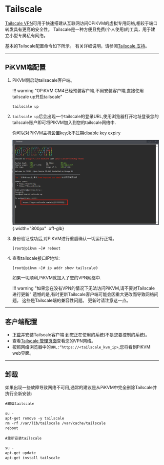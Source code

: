 # Tailscale

[Tailscale VPN](https://tailscale.com/)可用于快速搭建从互联网访问OPiKVM的虚拟专用网络,相较于端口转发具有更高的安全性。
Tailscale是一种方便且免费(个人使用)的工具，用于建立小型专属私有网络。

基本的Tailscale配置命令如下所示。
有关详细说明，请参阅[Tailscale 支持](https://tailscale.com/contact/support/)。

-----

## PiKVM端配置

1. PiKVM侧启动tailsacale客户端。

    !!! warning "OPiKVM CM4已经预装客户端,不用安装客户端,直接使用tailscale up开启tailscale"

    ```shell
    tailscale up
    ```

2. `tailscale up`后会出现一个tailscale的登录URL,使用浏览器打开地址登录您的tailscale账户即可将PIKVM加入到您的tailscale网络中.

    你可以对PiKVM主机设置key永不过期[disable key expiry](https://tailscale.com/kb/)

    ![tailscale](img/tailscale/tailscale.png){:width="800px" .off-glb}

3. 身份验证成功后,对PiKVM进行重启确认一切运行正常。

    ```console
    [root@pikvm ~]# reboot
    ```

4. 查看tailscale接口IP地址:

    ```console
    [root@pikvm ~]# ip addr show tailscale0
    ```

    如果一切顺利,PiKVM就加入了您的VPN网络中.

    !!! warning "如果您在没有VPN的情况下无法访问PiKVM,请不要对Tailscale进行更新"
        遗憾的是,有时更新Tailscale客户端可能会因重大更改而导致网络问题。
        这些是Tailscale端的兼容性问题。
        更新时请注意这一点。

-----

## 客户端配置

* [下载](https://tailscale.com/download)并安装Tailscale客户端
    到您正在使用的系统(不是您要控制的系统)。
* 查看[Tailscale 管理页面](https://login.tailscale.com/admin/machines)查看您的VPN网络。
* 按照网络浏览器中的`URL:“https://<tailscale_kvm_ip>`,您将看到PiKVM web界面。

-----

## 卸载

如果出现一些故障导致网络不可用,通常的建议是从PiKVM中完全删除Tailscale并执行全新安装:

```shell
#卸载tailscale

su -
apt-get remove -y tailscale
rm -rf /var/lib/tailscale /var/cache/tailscale
reboot

#重新安装tailscale

su -
apt-get update
apt-get install tailscale

```

<!-- curl -fsSL https://pkgs.tailscale.com/stable/ubuntu/jammy.noarmor.gpg | sudo tee /usr/share/keyrings/tailscale-archive-keyring.gpg >/dev/null
curl -fsSL https://pkgs.tailscale.com/stable/ubuntu/jammy.tailscale-keyring.list | sudo tee /etc/apt/sources.list.d/tailscale.list -->